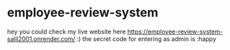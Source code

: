 # employee-review-system
hey you could check my live website here https://employee-review-system-salil2001.onrender.com/ :)
the secret code for entering as admin is :happy
